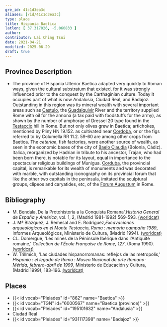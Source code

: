 ```yaml
---
gre_id: 41c1d3ea3c
aliases: [/id/41c1d3ea3c]
type: place
title: Hispania Baetica
latlon: [ 37.317026, -5.060833 ]
author:
contributor: Lai Ching Tsui
date: 2021-04-21
modified: 2025-06-29
draft: true
---
```


## Province Description

- The province of Hispania Ulterior Baetica adapted very quickly to Roman ways, given the cultural substratum that existed, for it was strongly influenced prior to the conquest by the Carthaginian culture. Today it occupies part of what is now Andalusia, Ciudad Real, and Badajoz. Outstanding in this region was its mineral wealth with several important areas such as [Castulo](https://pleiades.stoa.org/places/265855), the [Guadalquivir](link) River and the territory supplied Rome with oil for the annona (a tax paid with foodstuffs for the army), as shown by the number of amphorae of Dressel 20 type found in the [Testaccio](https://pleiades.stoa.org/places/375710890) hill in Rome.  But not only olives grew in Baetica; artichokes, mentioned by Pliny HN 19.152. as cultivated near [Cordoba](link), or or the figs referred to by Columella RR 11.2. 59-60 are among other crops from Baetica. The *ceteriae*, fish factories, were another source of wealth, as seen in the economic bases of the city of [Baelo Claudia](link) (Bolonia, Cádiz). Italica, reorganized by Hadrian in tribute to his ancestor, Trajan, who had been born there, is notable for its layout, equal in importance to the spectacular religious buildings of Munigua. [Corduba](link), the provincial capital, is remarkable for its wealth of monuments and was decorated with marble, with outstanding iconography on its provincial forum that like the other two capitals in the peninsula, imitated the sculptural groups, clipeos and caryatides, etc, of the [Forum Augustum](https://pleiades.stoa.org/places/47606496) in Rome.

<!-- ## Maps -->

<!-- ## Images -->

<!-- ## Dates -->

## Bibliography

* M. Bendala,'De la Protohistoria a la Conquista Romana',*Historia General de España y América*, vol. 1, 2, (Madrid 1981-1992) 569-593. [(worldcat)](https://search.worldcat.org/title/506194962)
* J. Mª Blázquez, J. Remesal and E. Rodríguez,*Excavaciones arqueológicas en el Monte Testaccio, Roma : memoria campaña 1989*, Informes Arqueológicos, Ministerio de Cultura, (Madrid 1994). [(worldcat)](https://search.worldcat.org/title/506194962)
* CL. Domergue, 'Les mines de la Péninsule Ibérique dans l'Antiquité romaine,' *Collection de l'École Française de Rome, 127*, (Roma 1990). [(worldcat)](https://search.worldcat.org/title/1039552105)
* W. Trillmich, 'Las ciudades hispanorromanas: reflejos de las metropolis,' *Hispania : el legado de Roma : Museo Nacional de arte Romano-Mérida, febrero-abril de 1999*, Ministerio de Educación y Cultura, (Madrid 1999), 183-196. [(worldcat)](https://search.worldcat.org/title/66909836)

## Places

- {{< id vocab="Pleiades" id="862" name="Baetica" >}}
- {{< id vocab="TGN" id="6000567" name="Baetica (province)" >}}
- {{< id vocab="Pleiades" id="195101632" name="Andalusia" >}}
- Ciudad Real
- {{< id vocab="Pleiades" id="931117398" name="Badajoz" >}}
